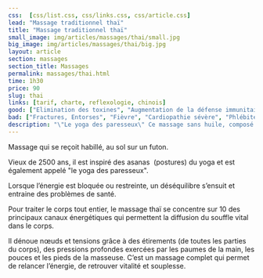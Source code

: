 ```yaml
---
css:  [css/list.css, css/links.css, css/article.css]
lead: "Massage traditionnel thaï"
title: "Massage traditionnel thaï"
small_image: img/articles/massages/thai/small.jpg
big_image: img/articles/massages/thai/big.jpg
layout: article
section: massages
section_title: Massages
permalink: massages/thai.html
time: 1h30
price: 90
slug: thai
links: [tarif, charte, reflexologie, chinois]
good: ["Elimination des toxines", "Augmentation de la défense immunitaire", "Meilleure souplesse corporelle", "Stimulation des circulations sanguine et lymphatique", "Plus grand confort de vie"]
bad: ["Fractures, Entorses", "Fièvre", "Cardiopathie sévère", "Phlébite", "Varice", "Inflammation musculaire"]
description: "\"Le yoga des paresseux\" Ce massage sans huile, composé d'étirements, de pressions avec les paumes de la main vous permettra de retrouver vitalité et souplesse en douceur."
---
```


Massage qui se reçoit habillé, au sol sur un futon. 

Vieux de 2500 ans, il est inspiré des asanas 
(postures) du yoga et est également appelé
"le yoga des paresseux".

Lorsque l’énergie est bloquée ou restreinte,
un déséquilibre s’ensuit et entraine des
problèmes de santé.

Pour traiter le corps tout entier, le massage thaï se concentre 
sur 10 des principaux canaux énergétiques qui permettent 
la diffusion du souffle vital dans le corps.

Il dénoue nœuds et tensions grâce à des 
étirements (de toutes les parties du corps), des pressions 
profondes exercées par les paumes de la main, les pouces
et les pieds de la masseuse. 
C’est un massage complet qui permet de relancer l’énergie, 
de retrouver vitalité et souplesse.



